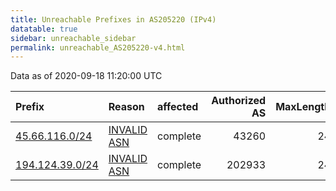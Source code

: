 ```yaml
---
title: Unreachable Prefixes in AS205220 (IPv4)
datatable: true
sidebar: unreachable_sidebar
permalink: unreachable_AS205220-v4.html
---
```


Data as of 2020-09-18 11:20:00 UTC


<div class="datatable-begin"></div>

| Prefix                                                   | Reason                                                                                                  | affected   |   Authorized AS |   MaxLength | Anchor                                         |   unreachable /24s |
|:---------------------------------------------------------|:--------------------------------------------------------------------------------------------------------|:-----------|----------------:|------------:|:-----------------------------------------------|-------------------:|
| [45.66.116.0/24](https://stat.ripe.net/45.66.116.0/24)   | [INVALID ASN](https://rpki-validator.ripe.net/announcement-preview?asn=AS205220&prefix=45.66.116.0/24)  | complete   |           43260 |          24 | [RIPE](unreachable_RIPE_NCC_RPKI_Root-v4.html) |                  1 |
| [194.124.39.0/24](https://stat.ripe.net/194.124.39.0/24) | [INVALID ASN](https://rpki-validator.ripe.net/announcement-preview?asn=AS205220&prefix=194.124.39.0/24) | complete   |          202933 |          24 | [RIPE](unreachable_RIPE_NCC_RPKI_Root-v4.html) |                  1 |

<div class="datatable-end"></div>